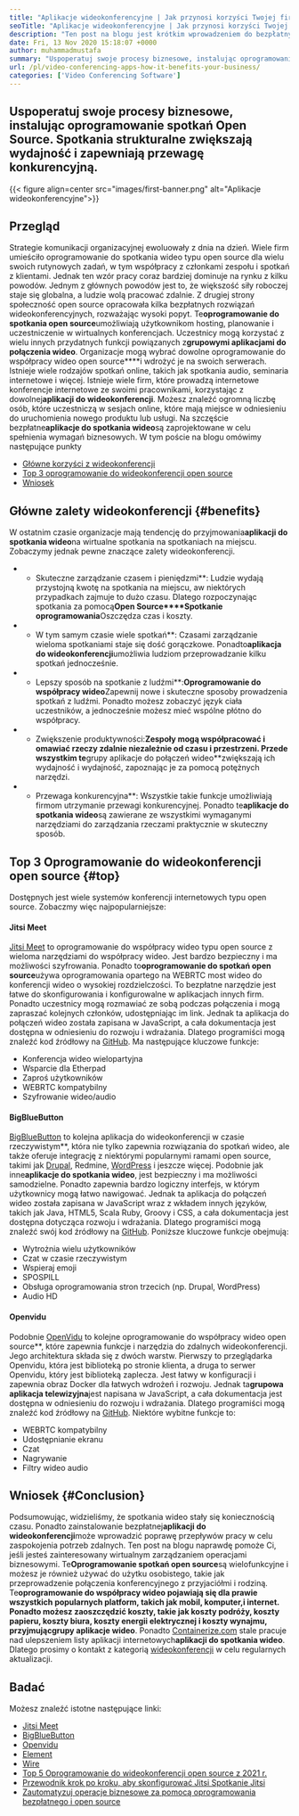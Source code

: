 ```yaml
---
title: "Aplikacje wideokonferencyjne | Jak przynosi korzyści Twojej firmie" 
seoTitle: "Aplikacje wideokonferencyjne | Jak przynosi korzyści Twojej firmie" 
description: "Ten post na blogu jest krótkim wprowadzeniem do bezpłatnych aplikacji wideokonferencyjnych. To bezpłatne oprogramowanie do współpracy zapewnia szeroki zakres funkcji na spotkania grupowe." 
date: Fri, 13 Nov 2020 15:18:07 +0000
author: muhammadmustafa
summary: "Uspoperatuj swoje procesy biznesowe, instalując oprogramowanie spotkań Open Source. Spotkania strukturalne zwiększają wydajność i zapewniają przewagę konkurencyjną." 
url: /pl/video-conferencing-apps-how-it-benefits-your-business/
categories: ['Video Conferencing Software']
---
```


## Uspoperatuj swoje procesy biznesowe, instalując oprogramowanie spotkań Open Source. Spotkania strukturalne zwiększają wydajność i zapewniają przewagę konkurencyjną.

{{< figure align=center src="images/first-banner.png" alt="Aplikacje wideokonferencyjne">}}


## Przegląd
Strategie komunikacji organizacyjnej ewoluowały z dnia na dzień. Wiele firm umieściło oprogramowanie do spotkania wideo typu open source dla wielu swoich rutynowych zadań, w tym współpracy z członkami zespołu i spotkań z klientami. Jednak ten wzór pracy coraz bardziej dominuje na rynku z kilku powodów. Jednym z głównych powodów jest to, że większość siły roboczej staje się globalna, a ludzie wolą pracować zdalnie. Z drugiej strony społeczność open source opracowała kilka bezpłatnych rozwiązań wideokonferencyjnych, rozważając wysoki popyt. Te**oprogramowanie do spotkania open source**umożliwiają użytkownikom hosting, planowanie i uczestniczenie w wirtualnych konferencjach. Uczestnicy mogą korzystać z wielu innych przydatnych funkcji powiązanych z**grupowymi aplikacjami do połączenia wideo**. Organizacje mogą wybrać dowolne oprogramowanie do współpracy wideo open source****i wdrożyć je na swoich serwerach. Istnieje wiele rodzajów spotkań online, takich jak spotkania audio, seminaria internetowe i więcej.
Istnieje wiele firm, które prowadzą internetowe konferencje internetowe ze swoimi pracownikami, korzystając z dowolnej**aplikacji do wideokonferencji**. Możesz znaleźć ogromną liczbę osób, które uczestniczą w sesjach online, które mają miejsce w odniesieniu do uruchomienia nowego produktu lub usługi. Na szczęście bezpłatne**aplikacje do spotkania wideo**są zaprojektowane w celu spełnienia wymagań biznesowych. W tym poście na blogu omówimy następujące punkty
  * [][1][Główne korzyści z wideokonferencji][2]
  * [Top 3 oprogramowanie do wideokonferencji open source][3]
  * [Wniosek][4]

## Główne zalety wideokonferencji   {#benefits}
W ostatnim czasie organizacje mają tendencję do przyjmowania**aplikacji do spotkania wideo**na wirtualne spotkania na spotkaniach na miejscu. Zobaczymy jednak pewne znaczące zalety wideokonferencji.
* * Skuteczne zarządzanie czasem i pieniędzmi**: Ludzie wydają przystojną kwotę na spotkania na miejscu, aw niektórych przypadkach zajmuje to dużo czasu. Dlatego rozpoczynając spotkania za pomocą**Open Source****Spotkanie oprogramowania**Oszczędza czas i koszty.
* * W tym samym czasie wiele spotkań**: Czasami zarządzanie wieloma spotkaniami staje się dość gorączkowe. Ponadto**aplikacja do wideokonferencji**umożliwia ludziom przeprowadzanie kilku spotkań jednocześnie.
* * Lepszy sposób na spotkanie z ludźmi**:**Oprogramowanie do współpracy wideo**Zapewnij nowe i skuteczne sposoby prowadzenia spotkań z ludźmi. Ponadto możesz zobaczyć język ciała uczestników, a jednocześnie możesz mieć wspólne płótno do współpracy.
* * Zwiększenie produktywności:**Zespoły mogą współpracować i omawiać rzeczy zdalnie niezależnie od czasu i przestrzeni. Przede wszystkim te**grupy aplikacje do połączeń wideo**zwiększają ich wydajność i wydajność, zapoznając je za pomocą potężnych narzędzi.
* * Przewaga konkurencyjna**: Wszystkie takie funkcje umożliwiają firmom utrzymanie przewagi konkurencyjnej. Ponadto te**aplikacje do spotkania wideo**są zawierane ze wszystkimi wymaganymi narzędziami do zarządzania rzeczami praktycznie w skuteczny sposób.

## Top 3 Oprogramowanie do wideokonferencji open source   {#top}
Dostępnych jest wiele systemów konferencji internetowych typu open source. Zobaczmy więc najpopularniejsze:

#### Jitsi Meet
[Jitsi Meet][5] to oprogramowanie do współpracy wideo typu open source z wieloma narzędziami do współpracy wideo. Jest bardzo bezpieczny i ma możliwości szyfrowania. Ponadto to**oprogramowanie do spotkań open source**używa oprogramowania opartego na WEBRTC most wideo do konferencji wideo o wysokiej rozdzielczości. To bezpłatne narzędzie jest łatwe do skonfigurowania i konfigurowalne w aplikacjach innych firm. Ponadto uczestnicy mogą rozmawiać ze sobą podczas połączenia i mogą zapraszać kolejnych członków, udostępniając im link. Jednak ta aplikacja do połączeń wideo została zapisana w JavaScript, a cała dokumentacja jest dostępna w odniesieniu do rozwoju i wdrażania. Dlatego programiści mogą znaleźć kod źródłowy na [GitHub][6]. Ma następujące kluczowe funkcje:
  * Konferencja wideo wielopartyjna
  * Wsparcie dla Etherpad
  * Zaproś użytkowników
  * WEBRTC kompatybilny
  * Szyfrowanie wideo/audio

#### BigBlueButton
[BigBlueButton][7] to kolejna aplikacja do wideokonferencji w czasie rzeczywistym**, która nie tylko zapewnia rozwiązania do spotkań wideo, ale także oferuje integrację z niektórymi popularnymi ramami open source, takimi jak [Drupal][8], Redmine, [WordPress][9] i jeszcze więcej. Podobnie jak inne**aplikacje do spotkania wideo**, jest bezpieczny i ma możliwości samodzielne. Ponadto zapewnia bardzo logiczny interfejs, w którym użytkownicy mogą łatwo nawigować. Jednak ta aplikacja do połączeń wideo została zapisana w JavaScript wraz z wkładem innych języków, takich jak Java, HTML5, Scala Ruby, Groovy i CSS, a cała dokumentacja jest dostępna dotycząca rozwoju i wdrażania. Dlatego programiści mogą znaleźć swój kod źródłowy na [GitHub][10]. Poniższe kluczowe funkcje obejmują:
  * Wytrożnia wielu użytkowników
  * Czat w czasie rzeczywistym
  * Wspieraj emoji
  * SPOSPILL
  * Obsługa oprogramowania stron trzecich (np. Drupal, WordPress)
  * Audio HD

#### Openvidu
Podobnie [OpenVidu][11] to kolejne oprogramowanie do współpracy wideo open source**, które zapewnia funkcje i narzędzia do zdalnych wideokonferencji. Jego architektura składa się z dwóch warstw. Pierwszy to przeglądarka Openvidu, która jest biblioteką po stronie klienta, a druga to serwer Openvidu, który jest biblioteką zaplecza. Jest łatwy w konfiguracji i zapewnia obraz Docker dla łatwych wdrożeń i rozwoju. Jednak ta**grupowa aplikacja telewizyjna**jest napisana w JavaScript, a cała dokumentacja jest dostępna w odniesieniu do rozwoju i wdrażania. Dlatego programiści mogą znaleźć kod źródłowy na [GitHub][12]. Niektóre wybitne funkcje to:
  * WEBRTC kompatybilny
  * Udostępnianie ekranu
  * Czat
  * Nagrywanie
  * Filtry wideo audio

## Wniosek   {#Conclusion}
Podsumowując, widzieliśmy, że spotkania wideo stały się koniecznością czasu. Ponadto zainstalowanie bezpłatnej**aplikacji do wideokonferencji**może wprowadzić poprawę przepływów pracy w celu zaspokojenia potrzeb zdalnych. Ten post na blogu naprawdę pomoże Ci, jeśli jesteś zainteresowany wirtualnym zarządzaniem operacjami biznesowymi. Te**Oprogramowanie spotkań open source**są wielofunkcyjne i możesz je również używać do użytku osobistego, takie jak przeprowadzenie połączenia konferencyjnego z przyjaciółmi i rodziną. Te**oprogramowanie do współpracy wideo pojawiają się dla prawie wszystkich popularnych platform, takich jak mobil, komputer,**i internet. Ponadto możesz zaoszczędzić koszty, takie jak koszty podróży, koszty papieru, koszty biura, koszty energii elektrycznej i koszty wynajmu, przyjmując**grupy aplikacje wideo**.
Ponadto [Containerize.com][13] stale pracuje nad ulepszeniem listy aplikacji internetowych**aplikacji do spotkania wideo**. Dlatego prosimy o kontakt z kategorią [wideokonferencji][14] w celu regularnych aktualizacji.

## Badać
Możesz znaleźć istotne następujące linki:
  * [Jitsi Meet][5]
  * [BigBlueButton][7]
  * [Openvidu][11]
  * [Element][15]
  * [Wire][16]
  * [Top 5 Oprogramowanie do wideokonferencji open source z 2021 r.][17]
  * [Przewodnik krok po kroku, aby skonfigurować Jitsi Spotkanie Jitsi][18]
  * [Zautomatyzuj operacje biznesowe za pomocą oprogramowania bezpłatnego i open source][19]

  
[1]: #why
[2]: #benefits
[3]: #top
[4]: #conclusion
[5]: https://products.containerize.com/video-conferencing/jitsi
[6]: https://github.com/jitsi/jitsi-meet
[7]: https://products.containerize.com/video-conferencing/bigbluebutton
[8]: https://products.containerize.com/content-management/drupal/
[9]: https://products.containerize.com/blogging/wordpress/
[10]: https://github.com/bigbluebutton/bigbluebutton
[11]: https://products.containerize.com/video-conferencing/openvidu
[12]: https://github.com/OpenVidu/openvidu
[13]: https://www.containerize.com/
[14]: https://products.containerize.com/video-conferencing/
[15]: https://products.containerize.com/video-conferencing/element
[16]: https://products.containerize.com/video-conferencing/wire
[17]: https://blog.containerize.com/video-conferencing-software/top-5-open-source-video-conferencing-software-of-2021/
[18]: https://blog.containerize.com/video-conferencing-software/how-to-set-up-open-source-jitsi-meet/
[19]: https://blog.containerize.com/blogging/automate-business-operations-using-open-source-software/
